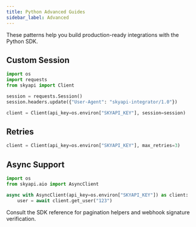 ```yaml
---
title: Python Advanced Guides
sidebar_label: Advanced
---
```


These patterns help you build production-ready integrations with the Python SDK.

## Custom Session

```python
import os
import requests
from skyapi import Client

session = requests.Session()
session.headers.update({"User-Agent": "skyapi-integrator/1.0"})

client = Client(api_key=os.environ["SKYAPI_KEY"], session=session)
```

## Retries

```python
client = Client(api_key=os.environ["SKYAPI_KEY"], max_retries=3)
```

## Async Support

```python
import os
from skyapi.aio import AsyncClient

async with AsyncClient(api_key=os.environ["SKYAPI_KEY"]) as client:
    user = await client.get_user("123")
```

Consult the SDK reference for pagination helpers and webhook signature verification.
